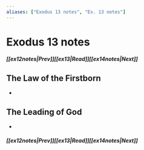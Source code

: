 ```yaml
---
aliases: ["Exodus 13 notes", "Ex. 13 notes"]
---
```

# Exodus 13 notes
##### <span class=arrow-left></span>[[ex12notes|Prev]]<span class=navigation-separator></span>[[ex13|Read]]<span class=navigation-separator></span>[[ex14notes|Next]]<span class=arrow-right></span>
## The Law of the Firstborn
- 
## The Leading of God
- 
##### <span class=arrow-left></span>[[ex12notes|Prev]]<span class=navigation-separator></span>[[ex13|Read]]<span class=navigation-separator></span>[[ex14notes|Next]]<span class=arrow-right></span>